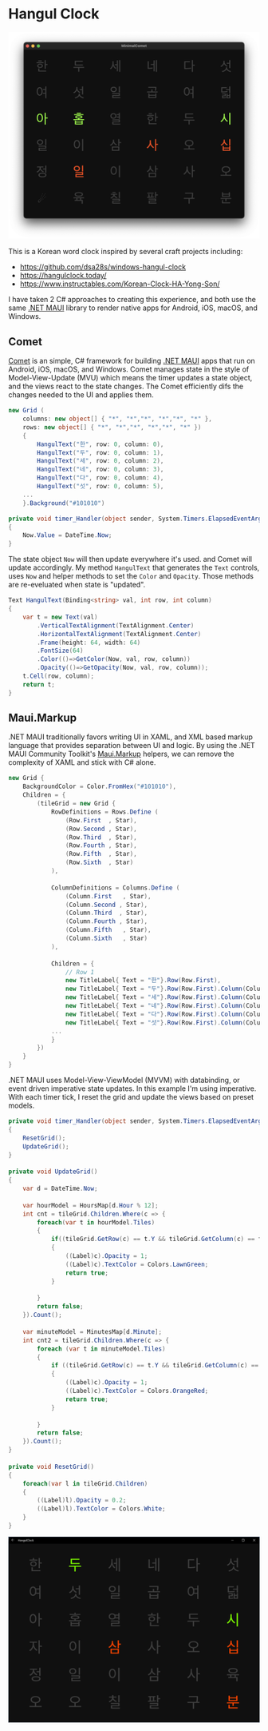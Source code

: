 # Hangul Clock

![Mac desktop clock](images/catalyst.png)

This is a Korean word clock inspired by several craft projects including:

* https://github.com/dsa28s/windows-hangul-clock
* https://hangulclock.today/
* https://www.instructables.com/Korean-Clock-HA-Yong-Son/

I have taken 2 C# approaches to creating this experience, and both use the same [.NET MAUI](https://github.com/dotnet/maui) library to render native apps for Android, iOS, macOS, and Windows. 

## Comet

[Comet](https://github.com/dotnet/comet) is an simple, C# framework for building [.NET MAUI](https://github.com/dotnet/maui) apps that run on Android, iOS, macOS, and Windows. Comet manages state in the style of Model-View-Update (MVU) which means the timer updates a state object, and the views react to the state changes. The Comet efficiently difs the changes needed to the UI and applies them.

```csharp
new Grid (
    columns: new object[] { "*", "*","*", "*","*", "*" },
    rows: new object[] { "*", "*","*", "*","*", "*" })
    {
        HangulText("한", row: 0, column: 0),
        HangulText("두", row: 0, column: 1),
        HangulText("세", row: 0, column: 2),
        HangulText("네", row: 0, column: 3),
        HangulText("다", row: 0, column: 4),
        HangulText("섯", row: 0, column: 5),
    ...
    }.Background("#101010")
```

```csharp
private void timer_Handler(object sender, System.Timers.ElapsedEventArgs e)
{
    Now.Value = DateTime.Now;
}
```

The state object `Now` will then update everywhere it's used. and Comet will update accordingly. My method `HangulText` that generates the `Text` controls, uses `Now` and helper methods to set the `Color` and `Opacity`. Those methods are re-eveluated when state is "updated".

```csharp
Text HangulText(Binding<string> val, int row, int column)
{
    var t = new Text(val)
        .VerticalTextAlignment(TextAlignment.Center)
        .HorizontalTextAlignment(TextAlignment.Center)
        .Frame(height: 64, width: 64)
        .FontSize(64)
        .Color(()=>GetColor(Now, val, row, column))
        .Opacity(()=>GetOpacity(Now, val, row, column));
    t.Cell(row, column);
    return t;
}
```

## Maui.Markup

.NET MAUI traditionally favors writing UI in XAML, and XML based markup language that provides separation between UI and logic. By using the .NET MAUI Community Toolkit's [Maui.Markup](https://github.com/CommunityToolkit/Maui.Markup) helpers, we can remove the complexity of XAML and stick with C# alone. 

```csharp
new Grid { 
    BackgroundColor = Color.FromHex("#101010"),
    Children = {
        (tileGrid = new Grid {
            RowDefinitions = Rows.Define (
                (Row.First	, Star),
                (Row.Second , Star),
                (Row.Third  , Star),
                (Row.Fourth , Star),
                (Row.Fifth	, Star),
                (Row.Sixth	, Star)
            ),
    
            ColumnDefinitions = Columns.Define (
                (Column.First	, Star),
                (Column.Second , Star),
                (Column.Third  , Star),
                (Column.Fourth , Star),
                (Column.Fifth	, Star),
                (Column.Sixth	, Star)
            ),
    
            Children = {
                // Row 1
                new TitleLabel{ Text = "한"}.Row(Row.First),
                new TitleLabel{ Text = "두"}.Row(Row.First).Column(Column.Second),
                new TitleLabel{ Text = "세"}.Row(Row.First).Column(Column.Third),
                new TitleLabel{ Text = "네"}.Row(Row.First).Column(Column.Fourth),
                new TitleLabel{ Text = "다"}.Row(Row.First).Column(Column.Fifth),
                new TitleLabel{ Text = "섯"}.Row(Row.First).Column(Column.Sixth),
            ...
            }
        })
    }
}
```

.NET MAUI uses Model-View-ViewModel (MVVM) with databinding, or event driven imperative state updates. In this example I'm using imperative. With each timer tick, I reset the grid and update the views based on preset models.

```csharp
private void timer_Handler(object sender, System.Timers.ElapsedEventArgs e)
{
    ResetGrid();
    UpdateGrid();
}

private void UpdateGrid()
{
    var d = DateTime.Now;

    var hourModel = HoursMap[d.Hour % 12];
    int cnt = tileGrid.Children.Where(c => {
        foreach(var t in hourModel.Tiles)
        {
            if((tileGrid.GetRow(c) == t.Y && tileGrid.GetColumn(c) == t.X) || ((Label)c).Text == "시")
            {
                ((Label)c).Opacity = 1;
                ((Label)c).TextColor = Colors.LawnGreen;
                return true;
            }
                
        }
        return false;
    }).Count();

    var minuteModel = MinutesMap[d.Minute];
    int cnt2 = tileGrid.Children.Where(c => {
        foreach (var t in minuteModel.Tiles)
        {
            if ((tileGrid.GetRow(c) == t.Y && tileGrid.GetColumn(c) == t.X) || ((Label)c).Text == "분")
            {
                ((Label)c).Opacity = 1;
                ((Label)c).TextColor = Colors.OrangeRed;
                return true;
            }

        }
        return false;
    }).Count();
}

private void ResetGrid()
{
    foreach(var l in tileGrid.Children)
    {
        ((Label)l).Opacity = 0.2;
        ((Label)l).TextColor = Colors.White;
    }
}
```


![Windows Android](images/windroid.png)